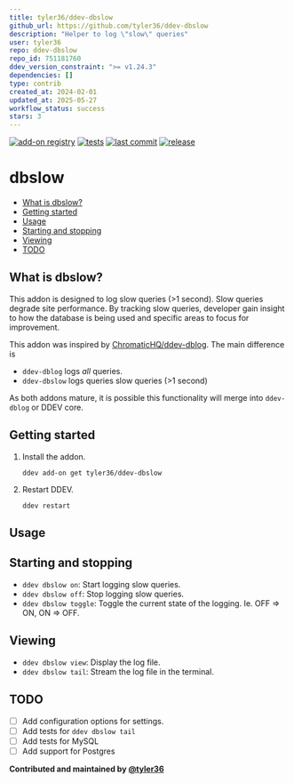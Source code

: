 ```yaml
---
title: tyler36/ddev-dbslow
github_url: https://github.com/tyler36/ddev-dbslow
description: "Helper to log \"slow\" queries"
user: tyler36
repo: ddev-dbslow
repo_id: 751181760
ddev_version_constraint: ">= v1.24.3"
dependencies: []
type: contrib
created_at: 2024-02-01
updated_at: 2025-05-27
workflow_status: success
stars: 3
---
```


[![add-on registry](https://img.shields.io/badge/DDEV-Add--on_Registry-blue)](https://addons.ddev.com)
[![tests](https://github.com/tyler36/ddev-dbslow/actions/workflows/tests.yml/badge.svg)](https://github.com/tyler36/ddev-dbslow/actions/workflows/tests.yml)
[![last commit](https://img.shields.io/github/last-commit/tyler36/ddev-dbslow)](https://github.com/tyler36/ddev-dbslow/commits)
[![release](https://img.shields.io/github/v/release/tyler36/ddev-dbslow)](https://github.com/tyler36/ddev-dbslow/releases/latest)

# dbslow <!-- omit in toc -->

- [What is dbslow?](#what-is-dbslow)
- [Getting started](#getting-started)
- [Usage](#usage)
- [Starting and stopping](#starting-and-stopping)
- [Viewing](#viewing)
- [TODO](#todo)

## What is dbslow?

This addon is designed to log slow queries (>1 second). Slow queries degrade site performance.
By tracking slow queries, developer gain insight to how the database is being used and specific areas to focus for improvement.

This addon was inspired by [ChromaticHQ/ddev-dblog](https://github.com/ChromaticHQ/ddev-dblog). The main difference is

- `ddev-dblog` logs _all_ queries.
- `ddev-dbslow` logs queries slow queries (>1 second)

As both addons mature, it is possible this functionality will merge into `ddev-dblog` or DDEV core.

## Getting started

1. Install the addon.

    ```shell
    ddev add-on get tyler36/ddev-dbslow
    ```

2. Restart DDEV.

    ```shell
    ddev restart
    ```

## Usage

## Starting and stopping

- `ddev dbslow on`: Start logging slow queries.
- `ddev dbslow off`: Stop logging slow queries.
- `ddev dbslow toggle`: Toggle the current state of the logging. Ie. OFF => ON, ON => OFF.

## Viewing

- `ddev dbslow view`: Display the log file.
- `ddev dbslow tail`: Stream the log file in the terminal.

## TODO

- [ ] Add configuration options for settings.
- [ ] Add tests for `ddev dbslow tail`
- [ ] Add tests for MySQL
- [ ] Add support for Postgres

**Contributed and maintained by [@tyler36](https://github.com/tyler36)**

